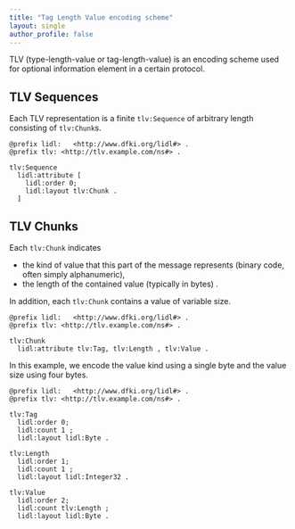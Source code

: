 ```yaml
---
title: "Tag Length Value encoding scheme"
layout: single
author_profile: false
---
```


TLV (type-length-value or tag-length-value) is an encoding scheme used for optional information element in a certain protocol.

## TLV Sequences

Each TLV representation is a finite `tlv:Sequence` of arbitrary length consisting of `tlv:Chunk`s.

```
@prefix lidl:   <http://www.dfki.org/lidl#> .
@prefix tlv: <http://tlv.example.com/ns#> .

tlv:Sequence
  lidl:attribute [
    lidl:order 0;
    lidl:layout tlv:Chunk .
  ]
```

## TLV Chunks

Each `tlv:Chunk` indicates 
- the kind of value that this part of the message represents (binary code, often simply alphanumeric), 
- the length of the contained value (typically in bytes) .

In addition, each `tlv:Chunk` contains a value of variable size.
 
```
@prefix lidl:   <http://www.dfki.org/lidl#> .
@prefix tlv: <http://tlv.example.com/ns#> .

tlv:Chunk
  lidl:attribute tlv:Tag, tlv:Length , tlv:Value .
```

In this example, we encode the value kind using a single byte and the value size using four bytes.

```
@prefix lidl:   <http://www.dfki.org/lidl#> .
@prefix tlv: <http://tlv.example.com/ns#> .

tlv:Tag
  lidl:order 0;
  lidl:count 1 ;
  lidl:layout lidl:Byte .
  
tlv:Length
  lidl:order 1;
  lidl:count 1 ;
  lidl:layout lidl:Integer32 .
  
tlv:Value
  lidl:order 2;
  lidl:count tlv:Length ;
  lidl:layout lidl:Byte .
```